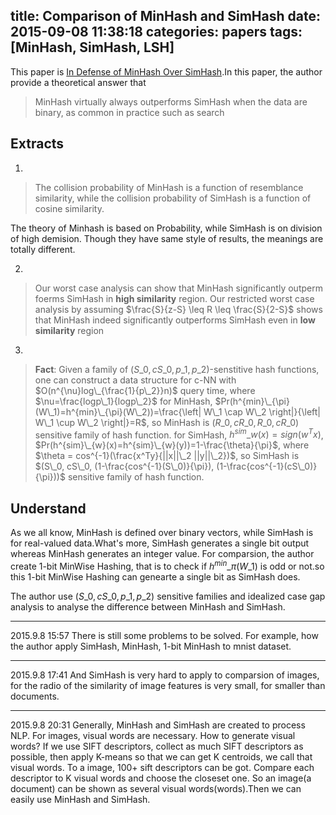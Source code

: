 title: Comparison of MinHash and SimHash
date: 2015-09-08 11:38:18
categories: papers
tags: [MinHash, SimHash, LSH]
---
This paper is [In Defense of MinHash Over SimHash][1].In this paper, the author provide a theoretical answer that 
> MinHash virtually always outperforms SimHash when the data are binary, as common in practice such as search

## Extracts
1.
> The collision probability of MinHash is a function of resemblance similarity, while the collision probability of SimHash is a function of cosine similarity. 

The theory of Minhash is based on Probability, while SimHash is on division of high demision. Though they have same style of results, the meanings are totally different.

2.
>  Our worst case analysis can show that MinHash significantly outperm foerms SimHash in **high similarity** region. Our restricted worst case analysis by assuming $\frac{S}{z-S} \leq R \leq \frac{S}{2-S}$ shows that MinHash indeed significantly outperforms SimHash even in **low similarity** region

3.
> **Fact**: Given a family of $(S\_0, cS\_0, p\_1, p\_2)$-senstitive hash functions, one can construct a data structure for c-NN with $O(n^{\nu}log\_{\frac{1}{p\_2}}n)$ query time, where $\nu=\frac{logp\_1}{logp\_2}$
> for MinHash, $Pr(h^{min}\_{\pi}(W\_1)=h^{min}\_{\pi}(W\_2))=\frac{\left| W\_1 \cap W\_2  \right|}{\left| W\_1 \cup W\_2 \right|}=R$, so MinHash is $(R\_0, cR\_0, R\_0, cR\_0)$ sensitive family of hash function.
> for SimHash, $h^{sim}\_w(x)=sign(w^Tx)$, $Pr(h^{sim}\_{w}(x)=h^{sim}\_{w}(y))=1-\frac{\theta}{\pi}$, where $\theta = cos^{-1}(\frac{x^Ty}{||x||\_2 ||y||\_2})$, so SimHash is $(S\_0, cS\_0, (1-\frac{cos^{-1}(S\_0)}{\pi}), (1-\frac{cos^{-1}(cS\_0)}{\pi}))$ sensitive family of hash function.

## Understand
As we all know, MinHash is defined over binary vectors, while SimHash is for real-valued data.What's more, SimHash generates a single bit output whereas MinHash generates an integer value. For comparsion, the author create 1-bit MinWise Hashing, that is to check if $h^{min}\_{\pi}(W\_1)$ is odd or not.so this 1-bit MinWise Hashing can genearte a single bit as SimHash does.

The author use $(S\_0, cS\_0, p\_1, p\_2)$ sensitive families and idealized case gap analysis to analyse the difference between MinHash and SimHash.

--- 
2015.9.8 15:57 There is still some problems to be solved. For example, how the author apply SimHash, MinHash, 1-bit MinHash to mnist dataset.  

---
2015.9.8 17:41 And SimHash is very hard to apply to comparsion of images, for the radio of the similarity of image features is very small, for smaller than documents. 

---
2015.9.8 20:31 Generally, MinHash and SimHash are created to process NLP. For images, visual words are necessary. How to generate visual words? If we use SIFT descriptors, collect as much SIFT descriptors as possible, then apply K-means so that we can get K centroids, we call that visual words. To a image, 100+ sift descriptors can be got. Compare each descriptor to K visual words and choose the closeset one. So an image(a document) can be shown as several visual words(words).Then we can easily use MinHash and SimHash.

[1]:http://jmlr.csail.mit.edu/proceedings/papers/v33/shrivastava14.pdf "In Defense of MinHash Over SimHash"

